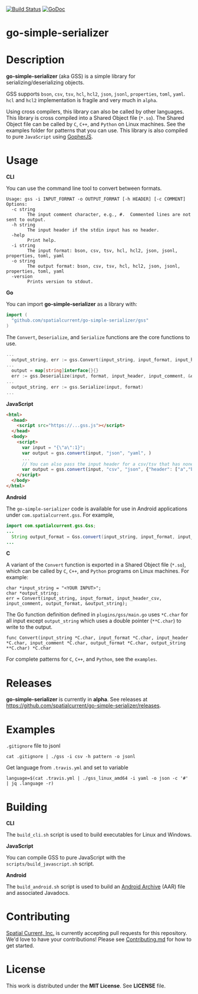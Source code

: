 [![Build Status](https://travis-ci.org/spatialcurrent/go-simple-serializer.svg)](https://travis-ci.org/spatialcurrent/go-simple-serializer) [![GoDoc](https://godoc.org/github.com/spatialcurrent/go-simple-serializer?status.svg)](https://godoc.org/github.com/spatialcurrent/go-simple-serializer)

# go-simple-serializer

# Description

**go-simple-serializer** (aka GSS) is a simple library for serializing/deserializing objects.

GSS supports `bson`, `csv`, `tsv`, `hcl`, `hcl2`, `json`, `jsonl`, `properties`, `toml`, `yaml`.  `hcl` and `hcl2` implementation is fragile and very much in `alpha`.

Using cross compilers, this library can also be called by other languages.  This library is cross compiled into a Shared Object file (`*.so`).  The Shared Object file can be called by `C`, `C++`, and `Python` on Linux machines.  See the examples folder for patterns that you can use.  This library is also compiled to pure `JavaScript` using [GopherJS](https://github.com/gopherjs/gopherjs).

# Usage

**CLI**

You can use the command line tool to convert between formats.

```
Usage: gss -i INPUT_FORMAT -o OUTPUT_FORMAT [-h HEADER] [-c COMMENT]
Options:
  -c string
    	The input comment character, e.g., #.  Commented lines are not sent to output.
  -h string
    	The input header if the stdin input has no header.
  -help
    	Print help.
  -i string
    	The input format: bson, csv, tsv, hcl, hcl2, json, jsonl, properties, toml, yaml
  -o string
    	The output format: bson, csv, tsv, hcl, hcl2, json, jsonl, properties, toml, yaml
  -version
    	Prints version to stdout.
```

**Go**

You can import **go-simple-serializer** as a library with:

```go
import (
  "github.com/spatialcurrent/go-simple-serializer/gss"
)
```

The `Convert`, `Deserialize`, and `Serialize` functions are the core functions to use.

```go
...
  output_string, err := gss.Convert(input_string, input_format, input_header, input_comment, output_format)
...
  output = map[string]interface{}{}
  err := gss.Deserialize(input, format, input_header, input_comment, &output)
...
  output_string, err := gss.Serialize(input, format)
...
```

**JavaScript**

```html
<html>
  <head>
    <script src="https://...gss.js"></script>
  </head>
  <body>
    <script>
      var input = "{\"a\":1}";
      var output = gss.convert(input, "json", "yaml", )
      ...
      // You can also pass the input header for a csv/tsv that has none
      var output = gss.convert(input, "csv", "json", {"header": ["a","b"]})
    </script>
  </body>
</html>
```

**Android**

The `go-simple-serializer` code is available for use in Android applications under `com.spatialcurrent.gss`.  For example,

```java
import com.spatialcurrent.gss.Gss;
...
  String output_format = Gss.convert(input_string, input_format, input_header, input_comment, output_format);
...
```

**C**

A variant of the `Convert` function is exported in a Shared Object file (`*.so`), which can be called by `C`, `C++`, and `Python` programs on Linux machines.  For example:

```
char *input_string = "<YOUR INPUT>";
char *output_string;
err = Convert(input_string, input_format, input_header_csv, input_comment, output_format, &output_string);
```

The Go function definition defined in `plugins/gss/main.go` uses `*C.char` for all input except `output_string` which uses a double pointer (`**C.char`) to write to the output.

```
func Convert(input_string *C.char, input_format *C.char, input_header *C.char, input_comment *C.char, output_format *C.char, output_string **C.char) *C.char
```

For complete patterns for `C`, `C++`, and `Python`, see the `examples`.

# Releases

**go-simple-serializer** is currently in **alpha**.  See releases at https://github.com/spatialcurrent/go-simple-serializer/releases.

# Examples

`.gitignore` file to jsonl

```
cat .gitignore | ./gss -i csv -h pattern -o jsonl
```

Get language from `.travis.yml` and set to variable

```
language=$(cat .travis.yml | ./gss_linux_amd64 -i yaml -o json -c '#' | jq .language -r)
```

# Building

**CLI**

The `build_cli.sh` script is used to build executables for Linux and Windows.

**JavaScript**

You can compile GSS to pure JavaScript with the `scripts/build_javascript.sh` script.

**Android**

The `build_android.sh` script is used to build an [Android Archive](https://developer.android.com/studio/projects/android-library) (AAR) file and associated Javadocs.

# Contributing

[Spatial Current, Inc.](https://spatialcurrent.io) is currently accepting pull requests for this repository.  We'd love to have your contributions!  Please see [Contributing.md](https://github.com/spatialcurrent/go-simple-serializer/blob/master/CONTRIBUTING.md) for how to get started.

# License

This work is distributed under the **MIT License**.  See **LICENSE** file.
